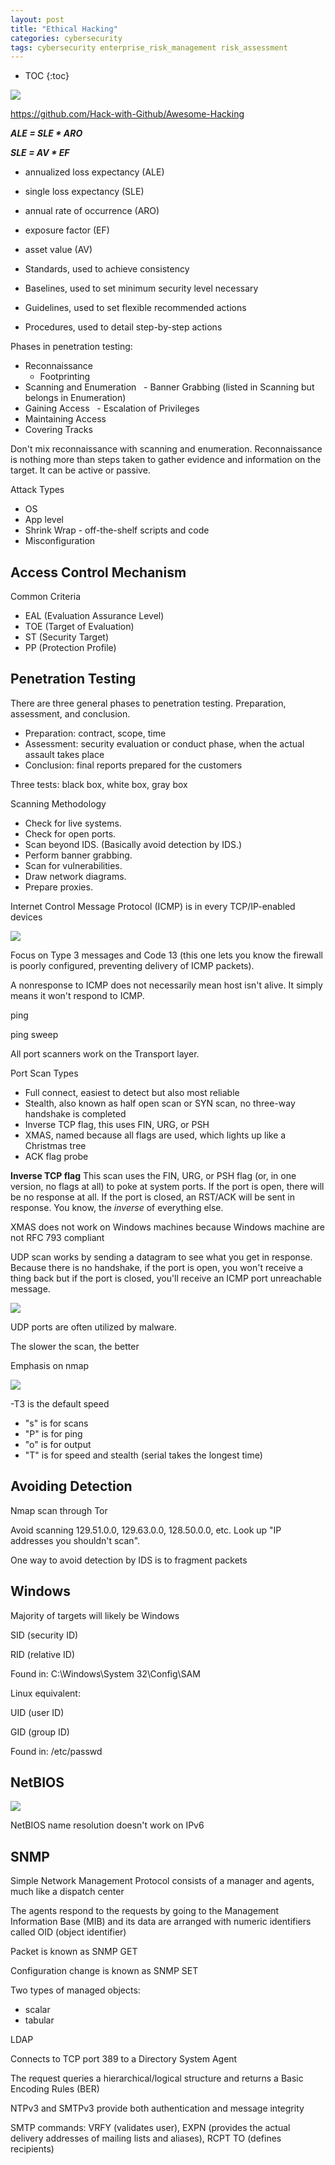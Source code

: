 ```yaml
---
layout: post
title: "Ethical Hacking"
categories: cybersecurity
tags: cybersecurity enterprise_risk_management risk_assessment
---
```


* TOC
{:toc}

<img src="https://github.com/sif/sif/raw/main/files/post_files/cia.png" />

https://github.com/Hack-with-Github/Awesome-Hacking

***ALE = SLE * ARO***

***SLE = AV * EF***

- annualized loss expectancy (ALE)
- single loss expectancy (SLE)
- annual rate of occurrence (ARO)
- exposure factor (EF)
- asset value (AV)



- Standards, used to achieve consistency
- Baselines, used to set minimum security level necessary
- Guidelines, used to set flexible recommended actions
- Procedures, used to detail step-by-step actions



Phases in penetration testing:

- Reconnaissance
  - Footprinting
- Scanning and Enumeration
  - Banner Grabbing (listed in Scanning but belongs in Enumeration)
- Gaining Access
  - Escalation of Privileges
- Maintaining Access
- Covering Tracks

Don't mix reconnaissance with scanning and enumeration. Reconnaissance is nothing more than steps taken to gather evidence and information on the target. It can be active or passive. 

Attack Types

- OS
- App level
- Shrink Wrap - off-the-shelf scripts and code
- Misconfiguration



## Access Control Mechanism

Common Criteria

- EAL (Evaluation Assurance Level)
- TOE (Target of Evaluation)
- ST (Security Target)
- PP (Protection Profile)



## Penetration Testing

There are three general phases to penetration testing. Preparation, assessment, and conclusion.

- Preparation: contract, scope, time
- Assessment: security evaluation or conduct phase, when the actual assault takes place
- Conclusion: final reports prepared for the customers

Three tests: black box, white box, gray box

Scanning Methodology

- Check for live systems.
- Check for open ports.
- Scan beyond IDS. (Basically avoid detection by IDS.)
- Perform banner grabbing.
- Scan for vulnerabilities.
- Draw network diagrams.
- Prepare proxies.

Internet Control Message Protocol (ICMP) is in every TCP/IP-enabled devices

<img src="https://github.com/sif/sif/raw/main/files/post_files/icmpmessagetype.png" />

Focus on Type 3 messages and Code 13 (this one lets you know the firewall is poorly configured, preventing delivery of ICMP packets).

A nonresponse to ICMP does not necessarily mean host isn't alive. It simply means it won't respond to ICMP.

ping

ping sweep

All port scanners work on the Transport layer.

Port Scan Types

- Full connect, easiest to detect but also most reliable
- Stealth, also known as half open scan or SYN scan, no three-way handshake is completed
- Inverse TCP flag, this uses FIN, URG, or PSH
- XMAS, named because all flags are used, which lights up like a Christmas tree
- ACK flag probe

**Inverse TCP flag** This scan uses the FIN, URG, or PSH flag (or, in one version, no flags at all) to poke at system ports. If the port is open, there will be no response at all. If the port is closed, an RST/ACK will be sent in response. You know, the *inverse* of everything else.

XMAS does not work on Windows machines because Windows machine are not RFC 793 compliant

UDP scan works by sending a datagram to see what you get in response. Because there is no handshake, if the port is open, you won't receive a thing back but if the port is closed, you'll receive an ICMP port unreachable message.

<img src="https://github.com/sif/sif/raw/main/files/post_files/networkscantypes.png" />

UDP ports are often utilized by malware.

The slower the scan, the better

Emphasis on nmap

<img src="https://github.com/sif/sif/raw/main/files/post_files/nmapswitches.png" />

-T3 is the default speed

- "s" is for scans
- "P" is for ping
- "o" is for output
- "T" is for speed and stealth (serial takes the longest time)



## Avoiding Detection

Nmap scan through Tor

Avoid scanning 129.51.0.0, 129.63.0.0, 128.50.0.0, etc. Look up "IP addresses you shouldn't scan".

One way to avoid detection by IDS is to fragment packets



## Windows

Majority of targets will likely be Windows

SID (security ID)

RID (relative ID)

Found in: C:\Windows\System 32\Config\SAM

Linux equivalent:

UID (user ID)

GID (group ID)

Found in: /etc/passwd



## NetBIOS

<img src="https://github.com/sif/sif/raw/main/files/post_files/netbioscodes.png" />

NetBIOS name resolution doesn't work on IPv6



## SNMP

Simple Network Management Protocol consists of a manager and agents, much like a dispatch center

The agents respond to the requests by going to the Management Information Base (MIB) and its data are arranged with numeric identifiers called OID (object identifier) 

Packet is known as SNMP GET

Configuration change is known as SNMP SET

Two types of managed objects:

- scalar
- tabular

LDAP

Connects to TCP port 389 to a Directory System Agent

The request queries a hierarchical/logical structure and returns a Basic Encoding Rules (BER)

NTPv3 and SMTPv3 provide both authentication and message integrity

SMTP commands: VRFY (validates user), EXPN (provides the actual delivery addresses of mailing lists and aliases), RCPT TO (defines recipients)


